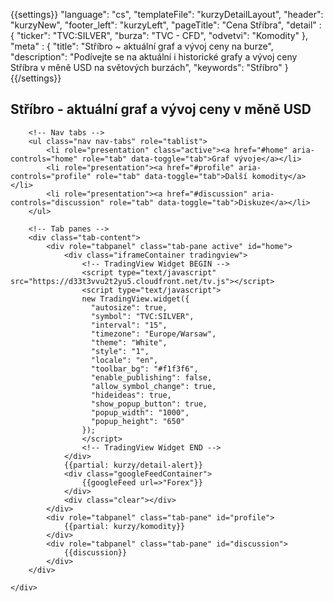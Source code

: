 {{settings}}
"language": "cs",
"templateFile": "kurzyDetailLayout",
"header": "kurzyNew",
"footer_left": "kurzyLeft",
"pageTitle": "Cena Stříbra",
"detail" : {
    "ticker": "TVC:SILVER",
    "burza": "TVC - CFD",
    "odvetvi": "Komodity"
},
"meta" : {
    "title": "Stříbro ~ aktuální graf a vývoj ceny na burze",
    "description": "Podívejte se na aktuální i historické grafy a vývoj ceny Stříbra v měně USD na světových burzách",
    "keywords": "Stříbro"
}
{{/settings}}

<h2>Stříbro - aktuální graf a vývoj ceny v měně USD</h2>
        
<div id="mainBox">
    <div>

        <!-- Nav tabs -->
        <ul class="nav nav-tabs" role="tablist">
            <li role="presentation" class="active"><a href="#home" aria-controls="home" role="tab" data-toggle="tab">Graf vývoje</a></li>
            <li role="presentation"><a href="#profile" aria-controls="profile" role="tab" data-toggle="tab">Další komodity</a></li>            
            <li role="presentation"><a href="#discussion" aria-controls="discussion" role="tab" data-toggle="tab">Diskuze</a></li>            
        </ul>

        <!-- Tab panes -->
        <div class="tab-content">
            <div role="tabpanel" class="tab-pane active" id="home">
                <div class="iframeContainer tradingview">                                
                    <!-- TradingView Widget BEGIN -->
                    <script type="text/javascript" src="https://d33t3vvu2t2yu5.cloudfront.net/tv.js"></script>
                    <script type="text/javascript">
                    new TradingView.widget({
                      "autosize": true,
                      "symbol": "TVC:SILVER",
                      "interval": "15",
                      "timezone": "Europe/Warsaw",
                      "theme": "White",
                      "style": "1",
                      "locale": "en",
                      "toolbar_bg": "#f1f3f6",
                      "enable_publishing": false,
                      "allow_symbol_change": true,
                      "hideideas": true,
                      "show_popup_button": true,
                      "popup_width": "1000",
                      "popup_height": "650"
                    });
                    </script>
                    <!-- TradingView Widget END -->                    
                </div>
                {{partial: kurzy/detail-alert}}
                <div class="googleFeedContainer">
                    {{googleFeed url=>"Forex"}}                    
                </div>
                <div class="clear"></div>
            </div>
            <div role="tabpanel" class="tab-pane" id="profile">
                {{partial: kurzy/komodity}}
            </div>
            <div role="tabpanel" class="tab-pane" id="discussion">
                {{discussion}}
            </div>
        </div>

    </div>
</div>